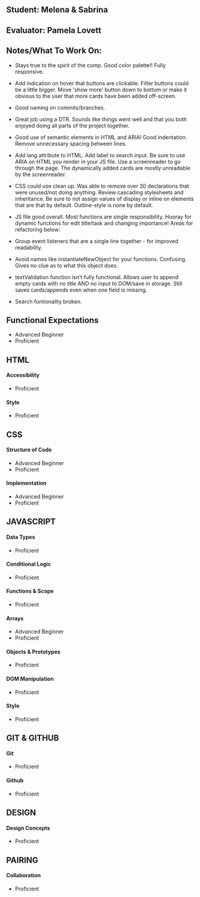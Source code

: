 ## Student: Melena & Sabrina
## Evaluator: Pamela Lovett
## Notes/What To Work On:

- Stays true to the spirit of the comp. Good color palette!! Fully responsive. 
- Add indication on hover that buttons are clickable. Filter buttons could be a little bigger. Move 'show more' button down to bottom or make it obvious to the user that more cards have been added off-screen.
- Good naming on commits/branches.
- Great job using a DTR. Sounds like things went well and that you both enjoyed doing all parts of the project together.
- Good use of semantic elements in HTML and ARIA! Good indentation. Remove unnecessary spacing between lines.
- Add lang attribute to HTML. Add label to search input. Be sure to use ARIA on HTML you render in your JS file. Use a screenreader to go through the page. The dynamically added cards are mostly unreadable by the screenreader.
- CSS could use clean up. Was able to remove over 30 declarations that were unused/not doing anything. Review cascading stylesheets and inheritance. Be sure to not assign values of display or inline on elements that are that by default. Outline-style is none by default.
- JS file good overall. Most functions are single responsibility. Hooray for dynamic functions for edit title/task and changing importance!
Areas for refactoring below:

- Group event listeners that are a single line together - for improved readability.
- Avoid names like instantiateNewObject for your functions. Confusing. Gives no clue as to what this object does.
- textValidation function isn't fully functional. Allows user to append empty cards with no title AND no input to DOM/save in storage. Still saves cards/appends even when one field is missing.
- Search funtionality broken.

## Functional Expectations

* Advanced Beginner
* Proficient  

## HTML

#### Accessibility

* Proficient  

#### Style
 
* Proficient  

## CSS

#### Structure of Code

* Advanced Beginner  
* Proficient    

#### Implementation

* Advanced Beginner  
* Proficient  

## JAVASCRIPT

#### Data Types

* Proficient  

#### Conditional Logic

* Proficient  

#### Functions & Scope

* Proficient  

#### Arrays

* Advanced Beginner  
* Proficient   

#### Objects & Prototypes

* Proficient  

#### DOM Manipulation

* Proficient  

#### Style

* Proficient  

## GIT & GITHUB

#### Git

* Proficient  

#### Github

* Proficient  

## DESIGN

#### Design Concepts

* Proficient 

## PAIRING

#### Collaboration
 
* Proficient  